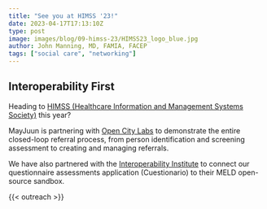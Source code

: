 ```yaml
---
title: "See you at HIMSS '23!"
date: 2023-04-17T17:13:10Z
type: post
image: images/blog/09-himss-23/HIMSS23_logo_blue.jpg
author: John Manning, MD, FAMIA, FACEP
tags: ["social care", "networking"]
---
```


## Interoperability First

Heading to [HIMSS (Healthcare Information and Management Systems Society)](https://www.himss.org/) this year?

MayJuun is partnering with [Open City Labs](https://www.opencitylabs.com/home/) to demonstrate the entire closed-loop referral process, from person identification and screening assessment to creating and managing referrals.

We have also partnered with the [Interoperability Institute](https://interoperabilityinstitute.org/) to connect our questionnaire assessments application (Cuestionario) to their MELD open-source sandbox.

{{< outreach >}}
